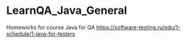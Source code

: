 # LearnQA_Java_General
Homeworks for course Java for QA https://software-testing.ru/edu/1-schedule/1-java-for-testers
